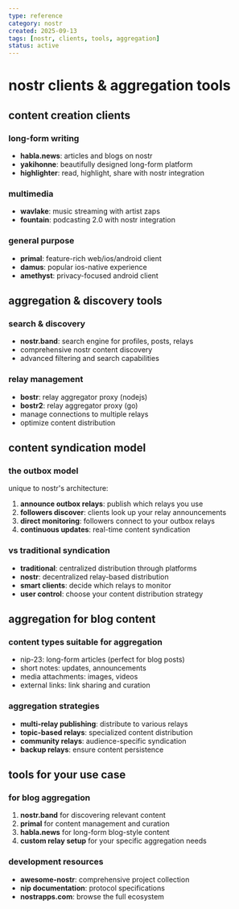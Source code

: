 ```yaml
---
type: reference
category: nostr
created: 2025-09-13
tags: [nostr, clients, tools, aggregation]
status: active
---
```


# nostr clients & aggregation tools

## content creation clients

### long-form writing
- **habla.news**: articles and blogs on nostr
- **yakihonne**: beautifully designed long-form platform
- **highlighter**: read, highlight, share with nostr integration

### multimedia
- **wavlake**: music streaming with artist zaps
- **fountain**: podcasting 2.0 with nostr integration

### general purpose
- **primal**: feature-rich web/ios/android client
- **damus**: popular ios-native experience
- **amethyst**: privacy-focused android client

## aggregation & discovery tools

### search & discovery
- **nostr.band**: search engine for profiles, posts, relays
- comprehensive nostr content discovery
- advanced filtering and search capabilities

### relay management
- **bostr**: relay aggregator proxy (nodejs)
- **bostr2**: relay aggregator proxy (go)
- manage connections to multiple relays
- optimize content distribution

## content syndication model

### the outbox model
unique to nostr's architecture:

1. **announce outbox relays**: publish which relays you use
2. **followers discover**: clients look up your relay announcements
3. **direct monitoring**: followers connect to your outbox relays
4. **continuous updates**: real-time content syndication

### vs traditional syndication
- **traditional**: centralized distribution through platforms
- **nostr**: decentralized relay-based distribution
- **smart clients**: decide which relays to monitor
- **user control**: choose your content distribution strategy

## aggregation for blog content

### content types suitable for aggregation
- nip-23: long-form articles (perfect for blog posts)
- short notes: updates, announcements
- media attachments: images, videos
- external links: link sharing and curation

### aggregation strategies
- **multi-relay publishing**: distribute to various relays
- **topic-based relays**: specialized content distribution
- **community relays**: audience-specific syndication
- **backup relays**: ensure content persistence

## tools for your use case

### for blog aggregation
1. **nostr.band** for discovering relevant content
2. **primal** for content management and curation
3. **habla.news** for long-form blog-style content
4. **custom relay setup** for your specific aggregation needs

### development resources
- **awesome-nostr**: comprehensive project collection
- **nip documentation**: protocol specifications
- **nostrapps.com**: browse the full ecosystem